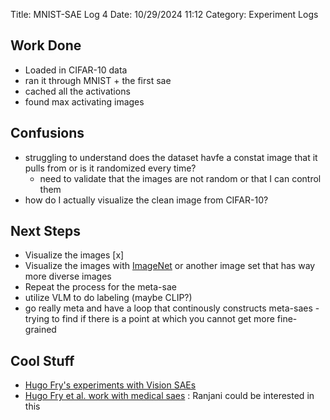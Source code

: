 Title: MNIST-SAE Log 4
Date: 10/29/2024 11:12
Category: Experiment Logs

## Work Done
- Loaded in CIFAR-10 data
- ran it through MNIST + the first sae
- cached all the activations 
- found max activating images
## Confusions
- struggling to understand does the dataset havfe a constat image that it pulls from or is it randomized every time? 
    - need to validate that the images are not random or that I can control them 
- how do I actually visualize the clean image from CIFAR-10?

## Next Steps
- Visualize the images [x]
- Visualize the images with [ImageNet](https://paperswithcode.com/dataset/imagenet) or another image set that has way more diverse images 
- Repeat the process for the meta-sae 
- utilize VLM to do labeling (maybe CLIP?)
- go really meta and have a loop that continously constructs meta-saes 
        - trying to find if there is a point at which you cannot get more fine-grained

## Cool Stuff
- [Hugo Fry's experiments with Vision SAEs](https://www.lesswrong.com/posts/bCtbuWraqYTDtuARg/towards-multimodal-interpretability-learning-sparse-2)
- [Hugo Fry et al. work with medical saes](https://www.lesswrong.com/posts/3FcXL2NYJaBdGWrCW/an-x-ray-is-worth-15-features-sparse-autoencoders-for) : Ranjani could be interested in this 